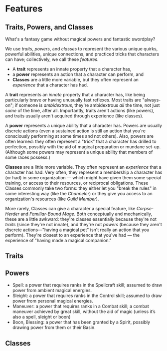 # Features

## Traits, Powers, and Classes

What's a fantasy game without magical powers and fantastic swordplay?

We use *traits*, *powers*, and *classes* to represent the various unique quirks, powerful abilities, unique connections, and practiced tricks that characters can have; collectively, we call these *features*.

- A **trait** represents an innate property that a character has,
- a **power** represents an action that a character can perform, and
- **Classes** are a little more variable, but they often represent an *experience* that a character has had.

A **trait** represents an *innate* property that a character has, like being particularly brave or having unusually fast reflexes.
Most traits are "always-on"; if someone is *ambidextrous*, they're ambidextrous *all* the time, not just *some* of the time, after all.
Importantly, traits aren't actions (like powers), and traits usually aren't acquired through experience (like classes).

A **power** represents a unique ability that a character has.
Powers are usually discrete actions (even a sustained action is still an action that you're consciously performing at some times and not others).
Also, powers are often learned: they often represent a "trick" that a character has drilled to perfection, possibly with the aid of magical preparation or mundane set-up.
(Although some powers may represent a unique ability that members of some races possess.)

**Classes** are a little more variable.
They often represent an *experience* that a character has had.
Very often, they represent a membership a character has (or had) in some organization — which might have given them some special training, or access to their resources, or reciprocal obligations.
These Classes commonly take two forms: they either let you "break the rules" in some interesting way (like the *Channeler*) or they give you access to an organization's resources (like *Guild Member*).

More rarely, Classes can give a character a special feature, like *Corpse-Herder* and *Familiar-Bound Mage*.
Both conceptually and mechanically, these are a little awkward: they're classes essentially because they're not *traits* (since they're not innate), and they're not *powers* (because they aren't discrete actions—"having a magical pet" isn't really an action that you perform).
They're closest to an experience that you've had — the experience of "having made a magical companion."

## Traits

## Powers

- Spell: a power that requires ranks in the Spellcraft skill; assumed to draw power from ambient magical energies.
- Sleight: a power that requires ranks in the Control skill; assumed to draw power from personal magical energies.
- Maneuver: a power that requires ranks in a Combat skill; a combat maneuver achieved by great skill, without the aid of magic (unless it’s also a spell, sleight or boon)
- Boon, Blessing: a power that has been granted by a Spirit, possibly drawing power from them or their Basin.

## Classes

